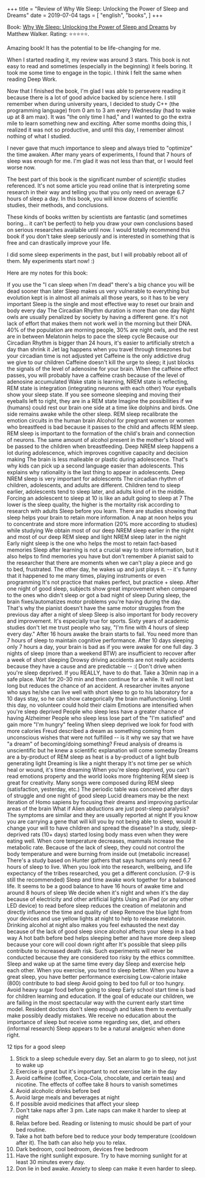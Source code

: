 +++
title = "Review of Why We Sleep: Unlocking the Power of Sleep and Dreams"
date = 2019-07-04
tags = [
    "english",
    "books",
]
+++

Book: [Why We Sleep: Unlocking the Power of Sleep and Dreams](https://www.goodreads.com/book/show/34466963) by Matthew Walker. Rating: ⭐️⭐️⭐️⭐️⭐️.

Amazing book! It has the potential to be life-changing for me.

When I started reading it, my review was around 3 stars. This book is not easy to read and sometimes (especially in the beginning) it feels boring. It took me some time to engage in the topic. I think I felt the same when reading Deep Work.

Now that I finished the book, I'm glad I was able to persevere reading it because there is a lot of good advice backed by science here.
I still remember when during university years, I decided to study C++ (the programming language) from 0 am to 3 am every Wednesday (had to wake up at 8 am max). It was "the only time I had," and I wanted to go the extra mile to learn something new and exciting. After some months doing this, I realized it was not so productive, and until this day, I remember almost nothing of what I studied.

I never gave that much importance to sleep and always tried to "optimize" the time awaken. After many years of experiments, I found that 7 hours of sleep was enough for me. I'm glad it was not less than that, or I would feel worse now.

The best part of this book is the significant number of *scientific* studies referenced. It's not some article you read online that is interpreting some research in their way and telling you that you only need on average 6.7 hours of sleep a day. In this book, you will know dozens of scientific studies, their methods, and conclusions.

These kinds of books written by scientists are fantastic (and sometimes boring... it can't be perfect) to help you draw your own conclusions based on serious researches available until now. I would totally recommend this book if you don't take sleep seriously and is interested in something that is free and can drastically improve your life.

I did some sleep experiments in the past, but I will probably reboot all of them. My experiments start now! :)

Here are my notes for this book:

If you use the "I can sleep when I'm dead" there's a big chance you will be dead sooner than later
Sleep makes us very vulnerable to everything but evolution kept is in almost all animals all those years, so it has to be very important
Sleep is the single and most effective way to reset our brain and body every day
The Circadian Rhythm duration is more than one day
Night owls are usually penalized by society by having a different gene. It's not lack of effort that makes them not work well in the morning but their DNA.
40% of the population are morning people, 30% are night owls, and the rest are in between
Melatonin helps to pace the sleep cycle
Because our Circadian Rhythm is bigger than 24 hours, it's easier to artificially stretch a day than shrink it
Jet lag happens when you travel through timezones but your circadian time is not adjusted yet
Caffeine is the only addictive drug we give to our children
Caffeine doesn't kill the urge to sleep; it just blocks the signals of the level of adenosine for your brain. When the caffeine effect passes, you will probably have a caffeine crash because of the level of adenosine accumulated
Wake state is learning, NREM state is reflecting, REM state is integration (integrating neurons with each other)
Your eyeballs show your sleep state. If you see someone sleeping and moving their eyeballs left to right, they are in a REM state
Imagine the possibilities if we (humans) could rest our brain one side at a time like dolphins and birds. One side remains awake while the other sleep.
REM sleep recalibrate the emotion circuits in the human brain
Alcohol for pregnant women or women who breastfeed is bad because it passes to the child and affects REM sleep. REM sleep is important to the formation of the child's brain and connection of neurons.
The same amount of alcohol present in the mother's blood will be passed to the children when breastfeeding.
Deep NREM sleep happens a lot during adolescence, which improves cognitive capacity and decision making
The brain is less malleable or plastic during adolescence. That's why kids can pick up a second language easier than adolescents. This explains why rationality is the last thing to appear in adolescents.
Deep NREM sleep is very important for adolescents
The circadian rhythm of children, adolescents, and adults are different. Children tend to sleep earlier, adolescents tend to sleep later, and adults kind of in the middle. Forcing an adolescent to sleep at 10 is like an adult going to sleep at 7
The lower is the sleep quality, the higher is the mortality risk according to research with adults
Sleep before you learn. There are studies showing that sleep helps your brain to retain more information. A nap at noon helps you to concentrate and store more information (20% more according to studies) while studying
We obtain most of our deep NREM sleep earlier in the night and most of our deep REM sleep and light NREM sleep later in the night
Early night sleep is the one who helps the most to retain fact-based memories
Sleep after learning is not a crucial way to store information, but it also helps to find memories you have but don't remember
A pianist said to the researcher that there are moments when we can't play a piece and go to bed, frustrated. The other day, he wakes up and just plays it. -- it's funny that it happened to me many times, playing instruments or even programming
It's not practice that makes perfect, but practice + sleep. After one night of good sleep, subjects show great improvement when compared to the ones who didn't sleep or got a bad night of sleep
During sleep, the brain fixes/automatizes motor problems you're having during the day. That's why the pianist doesn't have the same motor struggles from the previous day after a night of sleep
Sleep is also important for body recovery and improvement. It's especially true for sports.
Sixty years of academic studies don't let me trust people who say, "I'm fine with 4 hours of sleep every day."
After 16 hours awake the brain starts to fail. You need more than 7 hours of sleep to maintain cognitive performance. After 10 days sleeping only 7 hours a day, your brain is bad as if you were awake for one full day. 3 nights of sleep (more than a weekend BTW) are insufficient to recover after a week of short sleeping
Drowsy driving accidents are not really accidents because they have a cause and are predictable -- :(
Don't drive when you're sleep deprived. If you REALLY, have to do that. Take a 30min nap in a safe place. Wait for 20-30 min and then continue for a while. It will not last long but reduces the chance of an accident.
A researcher invites anyone who says he/she can live well with short sleep to go to his laboratory for a 10 days stay, so he can show categorically the brain malfunctioning. Until this day, no volunteer could hold their claim
Emotions are intensified when you're sleep deprived
People who sleep less have a greater chance of having Alzheimer
People who sleep less lose part of the "I'm satisfied" and gain more "I'm hungry" feeling
When sleep deprived we look for food with more calories
Freud described a dream as something coming from unconscious wishes that were not fulfilled -- is it why we say that we have "a dream" of becoming/doing something?
Freud analysis of dreams is unscientific but he knew a scientific explanation will come someday
Dreams are a by-product of REM sleep as heat is a by-product of a light bulb generating light
Dreaming is like a night therapy
It's not time per se which heal or wound, it's time dreaming
When you're sleep deprived, you can't read emotions property and the world looks more frightening
REM sleep is great for creativity. Many songs were composed during REM sleep (satisfaction, yesterday, etc.)
The periodic table was conceived after days of struggle and one night of good sleep
Lucid dreamers may be the next iteration of Homo sapiens by focusing their dreams and improving particular areas of the brain
What if Alien abductions are just post-sleep paralysis? The symptoms are similar and they are usually reported at night
If you know you are carrying a gene that will kill you by not being able to sleep, would it change your will to have children and spread the disease?
In a study, sleep-deprived rats (10+ days) started losing body mass even when they were eating well. When core temperature decreases, mammals increase the metabolic rate. Because of the lack of sleep, they could not control the body temperature and were burning from inside out (metabolic increase)
There's a study based on Hunter gathers that says humans only need 6.7 hours of sleep to live. When you look into the research, wellbeing, and life expectancy of the tribes researched, you get a different conclusion. (7-9 is still the recommended)
Sleep and time awake work together for a balanced life. It seems to be a good balance to have 16 hours of awake time and around 8 hours of sleep
We decide when it's night and when it's the day because of electricity and other artificial lights
Using an iPad (or any other LED device) to read before sleep reduces the creation of melatonin and directly influence the time and quality of sleep
Remove the blue light from your devices and use yellow lights at night to help to release melatonin.
Drinking alcohol at night also makes you feel exhausted the next day because of the lack of good sleep since alcohol affects your sleep in a bad way
A hot bath before bed helps sleeping better and have more deep sleep because your core will cool down right after
It's possible that sleep pills contribute to increased death risk. Such experiments will never be conducted because they are considered too risky by the ethics committee.
Sleep and wake up at the same time every day
Sleep and exercise help each other. When you exercise, you tend to sleep better. When you have a great sleep, you have better performance exercising
Low-calorie intake (800) contribute to bad sleep
Avoid going to bed too full or too hungry. Avoid heavy sugar food before going to sleep
Early school start time is bad for children learning and education. If the goal of educate our children, we are failing in the most spectacular way with the current early start time model.
Resident doctors don't sleep enough and takes them to eventually make possibly deadly mistakes.
We receive no education about the importance of sleep but receive some regarding sex, diet, and others (informal research)
Sleep appears to be a natural analgesic when done right.

12 tips for a good sleep
1. Stick to a sleep schedule every day. Set an alarm to go to sleep, not just to wake up
2. Exercise is great but it's important to not exercise late in the day
3. Avoid caffeine (coffee, Coca-Cola, chocolate, and certain teas) and nicotine. The effects of coffee take 8 hours to vanish sometimes
4. Avoid alcoholic drinks before bed
5. Avoid large meals and beverages at night
6. If possible avoid medicines that affect your sleep
7. Don't take naps after 3 pm. Late naps can make it harder to sleep at night
8. Relax before bed. Reading or listening to music should be part of your bed routine.
9. Take a hot bath before bed to reduce your body temperature (cooldown after it). The bath can also help you to relax.
10. Dark bedroom, cool bedroom, devices free bedroom
11. Have the right sunlight exposure. Try to have morning sunlight for at least 30 minutes every day.
12. Don lie in bed awake. Anxiety to sleep can make it even harder to sleep.
